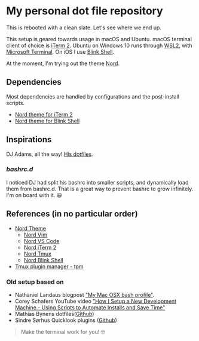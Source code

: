 # My personal dot file repository
This is rebooted with a clean slate. Let's see where we end up.

This setup is geared towards usage in macOS and Ubuntu. macOS terminal client of choice is [iTerm 2](https://iterm2.com). Ubuntu on Windows 10 runs through [WSL2](https://docs.microsoft.com/en-us/windows/wsl/install-win10), with [Microsoft Terminal](https://github.com/Microsoft/Terminal). On iOS I use [Blink Shell](https://blink.sh).

At the moment, I'm trying out the theme [Nord](https://www.nordtheme.com).
## Dependencies
Most dependencies are handled by configurations and the post-install scripts.
* [Nord theme for iTerm 2](https://github.com/arcticicestudio/nord-iterm2)
* [Nord theme for Blink Shell](https://github.com/hwyncho/Nord-Blink)
## Inspirations
DJ Adams, all the way! [His dotfiles](https://github.com/qmacro/dotfiles).

### *bashrc.d*
I noticed DJ had split his bashrc into smaller scripts, and dynamically load them from bashrc.d. That is a great way to prevent bashrc to grow infinitely. I'm on board with it. 😃

## References (in no particular order)
* [Nord Theme](https://www.nordtheme.com)
  * [Nord Vim](https://www.nordtheme.com/ports/vim)
  * [Nord VS Code](https://www.nordtheme.com/ports/visual-studio-code)
  * [Nord iTerm 2](https://github.com/arcticicestudio/nord-iterm2)
  * [Nord Tmux](https://www.nordtheme.com/docs/ports/tmux/installation)
  * [Nord Blink Shell](https://github.com/hwyncho/Nord-Blink)
* [Tmux plugin manager - tpm](https://github.com/tmux-plugins/tpm)

### Old setup based on
* Nathaniel Landaus blogpost ["My Mac OSX bash profile"](https://natelandau.com/my-mac-osx-bash_profile/).
* Corey Schafers YouTube video ["How I Setup a New Development Machine - Using Scripts to Automate Installs and Save Time"](https://www.youtube.com/watch?v=kIdiWut8eD8)
* Mathias Bynens dotfiles([Github](https://github.com/mathiasbynens/dotfiles))
* Sindre Sørhus Quicklook plugins ([Github](https://github.com/sindresorhus/quick-look-plugins))


> Make the terminal work for you! 🤓
